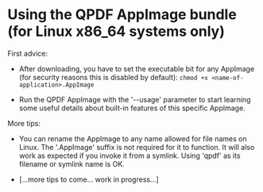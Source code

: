 # Using the QPDF AppImage bundle (for Linux x86_64 systems only)

First advice:

- After downloading, you have to set the executable bit for any AppImage (for security reasons
  this is disabled by default):   `chmod +x <name-of-application>.AppImage`

- Run the QPDF AppImage with the '--usage' parameter to start learning some useful details about
  built-in features of this specific AppImage.


More tips:

- You can rename the AppImage to any name allowed for file names on Linux. The '.AppImage' suffix
  is not required for it to function. It will also work as expected if you invoke it from a 
  symlink. Using 'qpdf' as its filename or symlink name is OK.

- [...more tips to come... work in progress...]
